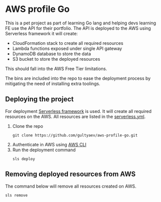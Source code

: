 # AWS profile Go

This is a pet project as part of learning Go lang and helping devs learning FE use the API for their portfolio.
The API is deployed to the AWS using Serverless framework it will create:

- CloudFormation stack to create all required resources
- Lambda functions exposed under single API gateway
- DynamoDB database to store the data
- S3 bucket to store the deployed resources

This should fall into the AWS Free Tier limitations.

The bins are included into the repo to ease the deployment process by mitigating the need of installing extra toolings.

## Deploying the project

For deployment [Serverless framework](https://www.serverless.com/) is used. It will create all required resources
on the AWS. All resources are listed in the [serverless.yml](serverless.yml).

1. Clone the repo
   ```shell
   git clone https://github.com/gultyaev/aws-profile-go.git
   ```
2. Authenticate in AWS using [AWS CLI](https://aws.amazon.com/cli/)
3. Run the deployment command
   ```shell
   sls deploy
   ```

## Removing deployed resources from AWS

The command below will remove all resources created on AWS.

```shell
sls remove
```
